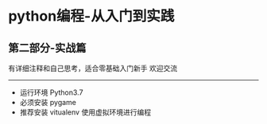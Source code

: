 # python编程-从入门到实践
## 第二部分-实战篇
有详细注释和自己思考，适合零基础入门新手
欢迎交流

---------------------------
- 运行环境 Python3.7
- 必须安装 pygame
- 推荐安装 vitualenv 使用虚拟环境进行编程
